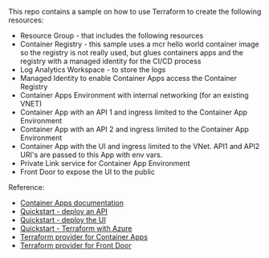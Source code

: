 
This repo contains a sample on how to use Terraform to create the following resources:
* Resource Group - that includes the following resources
* Container Registry - this sample uses a mcr hello world container image so the registry is not really used, but glues containers apps and the registry with a managed identity for the CI/CD process
* Log Analytics Workspace - to store the logs
* Managed Identity to enable Container Apps access the Container Registry
* Container Apps Environment with internal networking (for an existing VNET)
* Container App with an API 1 and ingress limited to the Container App Environment
* Container App with an API 2 and ingress limited to the Container App Environment
* Container App with the UI and ingress limited to the VNet. API1 and API2 URI's are passed to this App with env vars.
* Private Link service for Container App Environment
* Front Door to expose the UI to the public

Reference:
* [Container Apps documentation](https://learn.microsoft.com/en-us/azure/container-apps/)
* [Quickstart - deploy an API](https://learn.microsoft.com/en-us/azure/container-apps/quickstart-code-to-cloud)
* [Quickstart - deploy the UI](https://learn.microsoft.com/en-us/azure/container-apps/communicate-between-microservices)
* [Quickstart - Terraform with Azure](https://learn.microsoft.com/en-us/azure/developer/terraform/create-resource-group)
* [Terraform provider for Container Apps](https://registry.terraform.io/providers/hashicorp/azurerm/latest/docs/resources/container_app)
* [Terraform provider for Front Door](https://registry.terraform.io/providers/hashicorp/azurerm/latest/docs/resources/cdn_frontdoor_origin)


